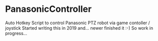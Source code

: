 # PanasonicController
Auto Hotkey Script to control Panasonic PTZ robot via game contoller / joystick
Started writing this in 2019 and... newer finished it :-) So work in progress...
